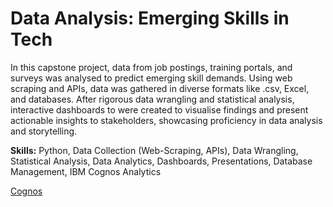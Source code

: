 # Data Analysis: Emerging Skills in Tech
In this capstone project, data from job postings, training portals, and surveys was analysed to predict emerging skill demands. Using web scraping and APIs, data was gathered in diverse formats like .csv, Excel, and databases. After rigorous data wrangling and statistical analysis, interactive dashboards to were created to visualise findings and present actionable insights to stakeholders, showcasing proficiency in data analysis and storytelling.

**Skills:** Python, Data Collection (Web-Scraping, APIs), Data Wrangling, Statistical Analysis, Data Analytics, Dashboards, Presentations, Database Management, IBM Cognos Analytics

[Cognos](https://us3.ca.analytics.ibm.com/bi/?perspective=dashboard&pathRef=.my_folders%2FIBM-DA-C9-Dashboard&action=view&mode=dashboard&subView=model0000019071e5b762_00000002)
